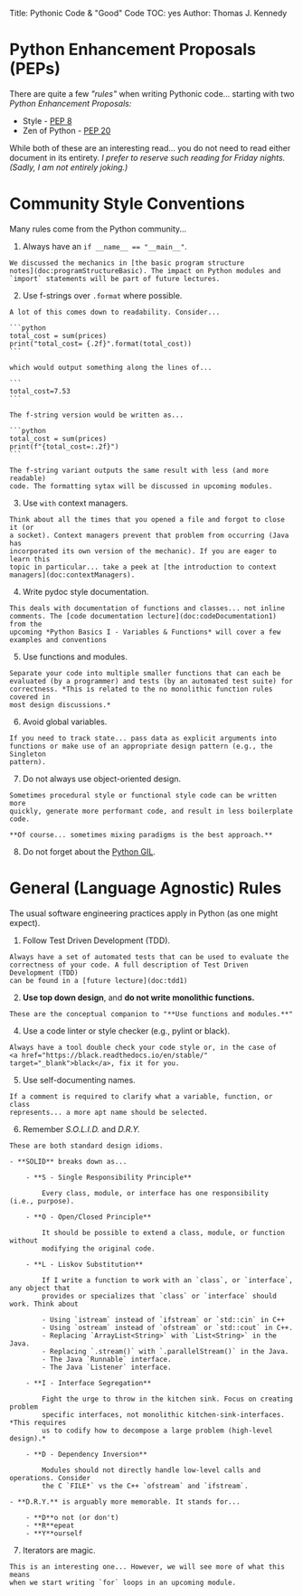 Title: Pythonic Code & "Good" Code
TOC: yes
Author: Thomas J. Kennedy


# Python Enhancement Proposals (PEPs)

There are quite a few *"rules"* when writing Pythonic code... starting with two
*Python Enhancement Proposals:*

  - Style - <a href="https://www.python.org/dev/peps/pep-0008/" target="_blank">PEP 8</a>
  - Zen of Python - <a href="https://www.python.org/dev/peps/pep-0020/" target="_blank">PEP 20</a>

While both of these are an interesting read... you do not need to read either
document in its entirety. *I prefer to reserve such reading for Friday nights.
(Sadly, I am not entirely joking.)*


# Community Style Conventions

Many rules come from the Python community...

  1. Always have an `if __name__ == "__main__"`.

    We discussed the mechanics in [the basic program structure
    notes](doc:programStructureBasic). The impact on Python modules and
    `import` statements will be part of future lectures.

  2. Use f-strings over `.format` where possible.

    A lot of this comes down to readability. Consider...

    ```python
    total_cost = sum(prices)
    print("total_cost= {.2f}".format(total_cost))
    ```

    which would output something along the lines of...

    ```
    total_cost=7.53
    ```

    The f-string version would be written as...

    ```python
    total_cost = sum(prices)
    print(f"{total_cost=:.2f}")
    ```

    The f-string variant outputs the same result with less (and more readable)
    code. The formatting sytax will be discussed in upcoming modules.

  3. Use `with` context managers.

    Think about all the times that you opened a file and forgot to close it (or
    a socket). Context managers prevent that problem from occurring (Java has
    incorporated its own version of the mechanic). If you are eager to learn this
    topic in particular... take a peek at [the introduction to context
    managers](doc:contextManagers).

  4. Write pydoc style documentation.

    This deals with documentation of functions and classes... not inline
    comments. The [code documentation lecture](doc:codeDocumentation1) from the
    upcoming *Python Basics I - Variables & Functions* will cover a few
    examples and conventions

  5. Use functions and modules.

    Separate your code into multiple smaller functions that can each be
    evaluated (by a programmer) and tests (by an automated test suite) for
    correctness. *This is related to the no monolithic function rules covered in
    most design discussions.*

  6. Avoid global variables.

    If you need to track state... pass data as explicit arguments into
    functions or make use of an appropriate design pattern (e.g., the Singleton
    pattern).

  7. Do not always use object-oriented design.

    Sometimes procedural style or functional style code can be written more
    quickly, generate more performant code, and result in less boilerplate code.

    **Of course... sometimes mixing paradigms is the best approach.**

  8. Do not forget about the <a href="https://wiki.python.org/moin/GlobalInterpreterLock" target="_blank">Python GIL</a>.


# General (Language Agnostic) Rules

The usual software engineering practices apply in Python (as one might expect).

  1. Follow Test Driven Development (TDD).

    Always have a set of automated tests that can be used to evaluate the
    correctness of your code. A full description of Test Driven Development (TDD)
    can be found in a [future lecture](doc:tdd1)

  2. **Use top down design**, and **do not write monolithic functions.**

    These are the conceptual companion to "**Use functions and modules.**"

  4. Use a code linter or style checker (e.g., pylint or black).

    Always have a tool double check your code style or, in the case of
    <a href="https://black.readthedocs.io/en/stable/" target="_blank">black</a>, fix it for you.

  5. Use self-documenting names.

    If a comment is required to clarify what a variable, function, or class
    represents... a more apt name should be selected.

  6. Remember *S.O.L.I.D.* and *D.R.Y.*

    These are both standard design idioms.

    - **SOLID** breaks down as...

        - **S - Single Responsibility Principle**
  
            Every class, module, or interface has one responsibility (i.e., purpose).
  
        - **O - Open/Closed Principle**
  
            It should be possible to extend a class, module, or function without
            modifying the original code.
  
        - **L - Liskov Substitution**
  
            If I write a function to work with an `class`, or `interface`, any object that
            provides or specializes that `class` or `interface` should work. Think about
  
            - Using `istream` instead of `ifstream` or `std::cin` in C++
            - Using `ostream` instead of `ofstream` or `std::cout` in C++.
            - Replacing `ArrayList<String>` with `List<String>` in the Java.
            - Replacing `.stream()` with `.parallelStream()` in the Java.
            - The Java `Runnable` interface.
            - The Java `Listener` interface.
  
        - **I - Interface Segregation**
  
            Fight the urge to throw in the kitchen sink. Focus on creating problem
            specific interfaces, not monolithic kitchen-sink-interfaces. *This requires
            us to codify how to decompose a large problem (high-level design).*
  
        - **D - Dependency Inversion**
  
            Modules should not directly handle low-level calls and operations. Consider
            the C `FILE*` vs the C++ `ofstream` and `ifstream`.

    - **D.R.Y.** is arguably more memorable. It stands for...

        - **D**o not (or don't)
        - **R**epeat
        - **Y**ourself

  7. Iterators are magic.

    This is an interesting one... However, we will see more of what this means
    when we start writing `for` loops in an upcoming module.
